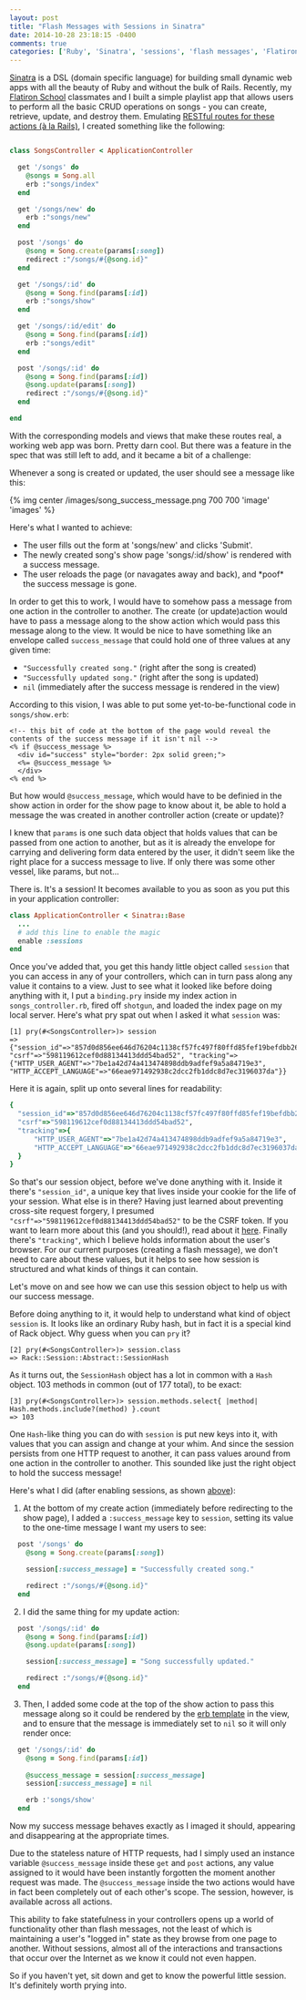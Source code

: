 ```yaml
---
layout: post
title: "Flash Messages with Sessions in Sinatra"
date: 2014-10-28 23:18:15 -0400
comments: true
categories: ['Ruby', 'Sinatra', 'sessions', 'flash messages', 'Flatiron School']
---
```


[Sinatra](http://www.sinatrarb.com/) is a DSL (domain specific language) for building small dynamic web apps with all the beauty of Ruby and without the bulk of Rails. Recently, my [Flatiron School](http://www.flatironschool.com) classmates and I built a simple playlist app that allows users to perform all the basic CRUD operations on songs - you can create, retrieve, update, and destroy them. Emulating [RESTful routes for these actions (à la Rails)](http://guides.rubyonrails.org/routing.html#crud-verbs-and-actions), I created something like the following:

```ruby app/controllers/songs_controller.rb

class SongsController < ApplicationController

  get '/songs' do
    @songs = Song.all
    erb :"songs/index"
  end

  get '/songs/new' do
    erb :"songs/new"
  end

  post '/songs' do
    @song = Song.create(params[:song])
    redirect :"/songs/#{@song.id}"
  end

  get '/songs/:id' do
    @song = Song.find(params[:id])
    erb :"songs/show"
  end

  get '/songs/:id/edit' do
    @song = Song.find(params[:id])
    erb :"songs/edit"
  end

  post '/songs/:id' do
    @song = Song.find(params[:id])
    @song.update(params[:song])
    redirect :"/songs/#{@song.id}"
  end

end

```

With the corresponding models and views that make these routes real, a working web app was born. Pretty darn cool. But there was a feature in the spec that was still left to add, and it became a bit of a challenge:

Whenever a song is created or updated, the user should see a message like this:

{% img center /images/song_success_message.png 700 700 'image' 'images' %}

Here's what I wanted to achieve:

- The user fills out the form at 'songs/new' and clicks 'Submit'.
- The newly created song's show page 'songs/:id/show' is rendered with a success message.
- The user reloads the page (or navagates away and back), and \*poof\* the success message is gone.

In order to get this to work, I would have to somehow pass a message from one action in the controller to another. The create (or update)action would have to pass a message along to the show action which would pass this message along to the view. It would be nice to have something like an envelope called `success_message` that could hold one of three values at any given time:

- `"Successfully created song."` (right after the song is created)
- `"Successfully updated song."` (right after the song is updated)
- `nil` (immediately after the success message is rendered in the view)

<a name="erb"></a>
According to this vision, I was able to put some yet-to-be-functional code in `songs/show.erb`:

```erb
<!-- this bit of code at the bottom of the page would reveal the contents of the success message if it isn't nil -->
<% if @success_message %>
  <div id="success" style="border: 2px solid green;">
  <%= @success_message %>
  </div>
<% end %>
```

But how would `@success_message`, which would have to be definied in the show action in order for the show page to know about it, be able to hold a message the was created in another controller action (create or update)?

I knew that `params` is one such data object that holds values that can be passed from one action to another, but as it is already the envelope for carrying and delivering form data entered by the user, it didn't seem like the right place for a success message to live. If only there was some other vessel, like params, but not...

<a name="first_step"></a>
There is. It's a session! It becomes available to you as soon as you put this in your application controller:

```ruby
class ApplicationController < Sinatra::Base
  ...
  # add this line to enable the magic
  enable :sessions
end
```

Once you've added that, you get this handy little object called `session` that you can access in any of your controllers, which can in turn pass along any value it contains to a view.  Just to see what it looked like before doing anything with it, I put a `binding.pry` inside my index action in `songs_controller.rb`, fired off `shotgun`, and loaded the index page on my local server. Here's what pry spat out when I asked it what `session` was:

```irb
[1] pry(#<SongsController>)> session
=> {"session_id"=>"857d0d856ee646d76204c1138cf57fc497f80ffd85fef19befdbb26f60f8e022", "csrf"=>"598119612cef0d88134413ddd54bad52", "tracking"=>{"HTTP_USER_AGENT"=>"7be1a42d74a413474898ddb9adfef9a5a84719e3", "HTTP_ACCEPT_LANGUAGE"=>"66eae971492938c2dcc2fb1ddc8d7ec3196037da"}}
```
Here it is again, split up onto several lines for readability:

```ruby
{
  "session_id"=>"857d0d856ee646d76204c1138cf57fc497f80ffd85fef19befdbb26f60f8e022",
  "csrf"=>"598119612cef0d88134413ddd54bad52",
  "tracking"=>{
      "HTTP_USER_AGENT"=>"7be1a42d74a413474898ddb9adfef9a5a84719e3",
      "HTTP_ACCEPT_LANGUAGE"=>"66eae971492938c2dcc2fb1ddc8d7ec3196037da"
  }
}
```

So that's our session object, before we've done anything with it. Inside it there's `"session_id"`, a unique key that lives inside your cookie for the life of your session. What else is in there? Having just learned about preventing cross-site request forgery, I presumed `"csrf"=>"598119612cef0d88134413ddd54bad52"` to be the CSRF token. If you want to learn more about this (and you should!), read about it [here](http://guides.rubyonrails.org/security.html). Finally there's `"tracking"`, which I believe holds information about the user's browser. For our current purposes (creating a flash message), we don't need to care about these values, but it helps to see how session is structured and what kinds of things it can contain.

Let's move on and see how we can use this session object to help us with our success message.

Before doing anything to it, it would help to understand what kind of object `session` is. It looks like an ordinary Ruby hash, but in fact it is a special kind of Rack object. Why guess when you can `pry` it?

```irb
[2] pry(#<SongsController>)> session.class
=> Rack::Session::Abstract::SessionHash
```

As it turns out, the `SessionHash` object has a lot in common with a `Hash` object. 103 methods in common (out of 177 total), to be exact:

```irb
[3] pry(#<SongsController>)> session.methods.select{ |method| Hash.methods.include?(method) }.count
=> 103
```

One `Hash`-like thing you can do with `session` is put new keys into it, with values that you can assign and change at your whim. And since the session persists from one HTTP request to another, it can pass values around from one action in the controller to another. This sounded like just the right object to hold the success message!

Here's what I did (after enabling sessions, as shown [above](#first_step)):

1) At the bottom of my create action (immediately before redirecting to the show page), I added a `:success_message` key to `session`, setting its value to the one-time message I want my users to see:

```ruby songs_controller.rb
  post '/songs' do
    @song = Song.create(params[:song])

    session[:success_message] = "Successfully created song."

    redirect :"/songs/#{@song.id}"
  end
```

2) I did the same thing for my update action:

```ruby
  post '/songs/:id' do
    @song = Song.find(params[:id])
    @song.update(params[:song])

    session[:success_message] = "Song successfully updated."

    redirect :"/songs/#{@song.id}"
  end
```

3) Then, I added some code at the top of the show action to pass this message along so it could be rendered by the [erb template](#erb) in the view, and to ensure that the message is immediately set to `nil` so it will only render once:

```ruby
  get '/songs/:id' do
    @song = Song.find(params[:id])
    
    @success_message = session[:success_message]
    session[:success_message] = nil

    erb :'songs/show'
  end
```

Now my success message behaves exactly as I imaged it should, appearing and disappearing at the appropriate times.

Due to the stateless nature of HTTP requests, had I simply used an instance variable `@success_message` inside these `get` and `post` actions, any value assigned to it would have been instantly forgotten the moment another request was made. The `@success_message` inside the two actions would have in fact been completely out of each other's scope. The session, however, is available across all actions.

This ability to fake statefulness in your controllers opens up a world of functionality other than flash messages, not the least of which is maintaining a user's "logged in" state as they browse from one page to another. Without sessions, almost all of the interactions and transactions that occur over the Internet as we know it could not even happen. 

So if you haven't yet, sit down and get to know the powerful little session. It's definitely worth prying into.

